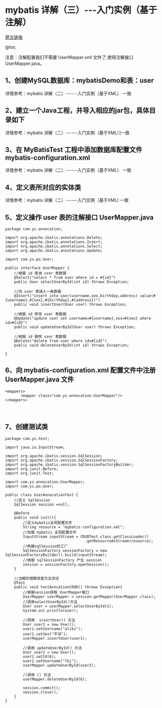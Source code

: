 # mybatis 详解（三）---入门实例（基于注解）
[原文链接](https://www.cnblogs.com/ysocean/p/7282639.html)

@toc

注意：注解配置我们不需要 UserMapper.xml 文件了,使用注解接口 UserMapper.java。

##  1、创建MySQL数据库：mybatisDemo和表：user 
详情参考：mybatis 详解（二）------入门实例（基于XML） 一致

## 2、建立一个Java工程，并导入相应的jar包，具体目录如下
详情参考：mybatis 详解（二）------入门实例（基于XML）]一致


##  3、在 MyBatisTest 工程中添加数据库配置文件 mybatis-configuration.xml
详情参考：mybatis 详解（二）------入门实例（基于XML） 一致

## 4、定义表所对应的实体类
详情参考：mybatis 详解（二）------入门实例（基于XML) 一致


## 5、定义操作 user 表的注解接口 UserMapper.java
```UserMapper_java
package com.ys.annocation;
 
import org.apache.ibatis.annotations.Delete;
import org.apache.ibatis.annotations.Insert;
import org.apache.ibatis.annotations.Select;
import org.apache.ibatis.annotations.Update;
 
import com.ys.po.User;
 
public interface UserMapper {
    //根据 id 查询 user 表数据
    @Select("select * from user where id = #{id}")
    public User selectUserById(int id) throws Exception;
 
    //向 user 表插入一条数据
    @Insert("insert into user(username,sex,birthday,address) value(#{username},#{sex},#{birthday},#{address})")
    public void insertUser(User user) throws Exception;
     
    //根据 id 修改 user 表数据
    @Update("update user set username=#{username},sex=#{sex} where id=#{id}")
    public void updateUserById(User user) throws Exception;
     
    //根据 id 删除 user 表数据
    @Delete("delete from user where id=#{id}")
    public void deleteUserById(int id) throws Exception;
     
}
```


## 6、向 mybatis-configuration.xml 配置文件中注册 UserMapper.java 文件
```MyBatis_xml
<mappers>
       <mapper class="com.ys.annocation.UserMapper"/>
</mappers>
```

　
##  7、创建测试类
```UserAnnocationTest_java
package com.ys.test;
 
import java.io.InputStream;
 
import org.apache.ibatis.session.SqlSession;
import org.apache.ibatis.session.SqlSessionFactory;
import org.apache.ibatis.session.SqlSessionFactoryBuilder;
import org.junit.Before;
import org.junit.Test;
 
import com.ys.annocation.UserMapper;
import com.ys.po.User;
 
public class UserAnnocationTest {
    //定义 SqlSession
    SqlSession session =null;
     
    @Before
    public void init(){
        //定义mybatis全局配置文件
        String resource = "mybatis-configuration.xml";
        //加载 mybatis 全局配置文件
        InputStream inputStream = CRUDTest.class.getClassLoader()
                                    .getResourceAsStream(resource);
        //构建sqlSession的工厂
        SqlSessionFactory sessionFactory = new SqlSessionFactoryBuilder().build(inputStream);
        //根据 sqlSessionFactory 产生 session
        session = sessionFactory.openSession();
    }
     
    //注解的增删改查方法测试
    @Test
    public void testAnncationCRUD() throws Exception{
        //根据session获取 UserMapper接口
        UserMapper userMapper = session.getMapper(UserMapper.class);
        //调用selectUserById()方法
        User user = userMapper.selectUserById(1);
        System.out.println(user);
         
        //调用  insertUser() 方法
        User user1 = new User();
        user1.setUsername("aliks");
        user1.setSex("不详");
        userMapper.insertUser(user1);
         
        //调用 updateUserById() 方法
        User user2 = new User();
        user2.setId(6);
        user2.setUsername("lbj");
        userMapper.updateUserById(user2);
         
        //调用 () 方法
        userMapper.deleteUserById(6);
         
        session.commit();
        session.close();
    }
}
```
